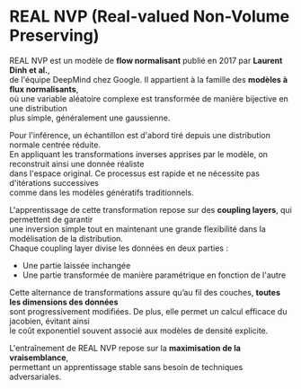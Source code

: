 # REAL NVP (Real-valued Non-Volume Preserving)

REAL NVP est un modèle de **flow normalisant** publié en 2017 par **Laurent Dinh et al.**,  
de l'équipe DeepMind chez Google. Il appartient à la famille des **modèles à flux normalisants**,  
où une variable aléatoire complexe est transformée de manière bijective en une distribution  
plus simple, généralement une gaussienne.

Pour l'inférence, un échantillon est d'abord tiré depuis une distribution normale centrée réduite.  
En appliquant les transformations inverses apprises par le modèle, on reconstruit ainsi une donnée réaliste  
dans l'espace original. Ce processus est rapide et ne nécessite pas d'itérations successives  
comme dans les modèles génératifs traditionnels.

L'apprentissage de cette transformation repose sur des **coupling layers**, qui permettent de garantir  
une inversion simple tout en maintenant une grande flexibilité dans la modélisation de la distribution.  
Chaque coupling layer divise les données en deux parties :  
- Une partie laissée inchangée
- Une partie transformée de manière paramétrique en fonction de l'autre

Cette alternance de transformations assure qu’au fil des couches, **toutes les dimensions des données**  
sont progressivement modifiées. De plus, elle permet un calcul efficace du jacobien, évitant ainsi  
le coût exponentiel souvent associé aux modèles de densité explicite.

L'entraînement de REAL NVP repose sur la **maximisation de la vraisemblance**,  
permettant un apprentissage stable sans besoin de techniques adversariales.  
